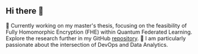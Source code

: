 ## Hi there 👋

🔭 Currently working on my master's thesis, focusing on the feasibility of Fully Homomorphic Encryption (FHE) within Quantum Federated Learning. Explore the research further in my GitHub [repository](https://github.com/batcapricorn/encrypted-qfl).
🌱 I am particularly passionate about the intersection of DevOps and Data Analytics.
